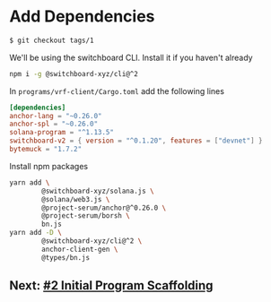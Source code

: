 # Add Dependencies

```bash
$ git checkout tags/1
```

We'll be using the switchboard CLI. Install it if you haven't already

```bash
npm i -g @switchboard-xyz/cli@^2
```

In `programs/vrf-client/Cargo.toml` add the following lines

```toml
[dependencies]
anchor-lang = "~0.26.0"
anchor-spl = "~0.26.0"
solana-program = "^1.13.5"
switchboard-v2 = { version = "^0.1.20", features = ["devnet"] }
bytemuck = "1.7.2"
```

Install npm packages

```bash
yarn add \
        @switchboard-xyz/solana.js \
        @solana/web3.js \
        @project-serum/anchor@^0.26.0 \
        @project-serum/borsh \
        bn.js
yarn add -D \
        @switchboard-xyz/cli@^2 \
        anchor-client-gen \
        @types/bn.js
```

## Next: [#2 Initial Program Scaffolding](./2_initial_program_scaffolding.md)
